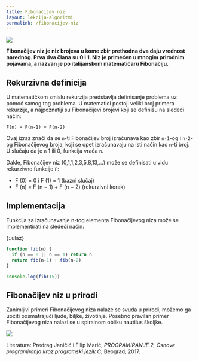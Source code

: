 ```yaml
---
title: Fibonačijev niz
layout: lekcija-algoritmi
permalink: /fibonacijev-niz
---
```


![](https://upload.wikimedia.org/wikipedia/commons/3/38/AureaFibonacci.jpg)

**Fibonačijev niz je niz brojeva u kome zbir prethodna dva daju vrednost narednog. Prva dva člana su 0 i 1. Niz je primećen u mnogim prirodnim pojavama, a nazvan je po italijanskom matematičaru Fibonačiju.**

## Rekurzivna definicija

U matematičkom smislu rekurzija predstavlja definisanje problema uz pomoć samog tog problema. U matematici postoji veliki broj primera rekurzije, a najpoznatiji su Fibonačijevi brojevi koji se definišu na sledeći način:

`F(n) = F(n-1) + F(n-2)`

Ovaj izraz znači da se `n`-ti Fibonačijev broj izračunava kao zbir `n-1`-og i `n-2`-og Fibonačijevog broja, koji se opet izračunavaju na isti način kao `n`-ti broj. U slučaju da je `n` 1 ili 0, funkcija vraća `n`.

Dakle, Fibonačijev niz (0,1,1,2,3,5,8,13,...) može se definisati u vidu rekurzivne funkcije `F`:

- F (0) = 0 i F (1) = 1 (bazni slučaj)
- F (n) = F (n − 1) + F (n − 2) (rekurzivni korak)

## Implementacija

Funkcija za izračunavanje n-tog elementa Fibonačijevog niza može se implementirati na sledeći način:

{:.ulaz}
```js
function fib(n) {
  if (n == 0 || n == 1) return n
  return fib(n-1) + fib(n-2)
}

console.log(fib(15))
```

## Fibonačijev niz u prirodi

Zanimljivi primeri Fibonačijevog niza nalaze se svuda u prirodi, možemo ga uočiti posmatrajući ljude, biljke, životinje. Posebno pravilan primer Fibonačijevog niza nalazi se u spiralnom obliku nautilus školjke.

![](https://upload.wikimedia.org/wikipedia/commons/thumb/0/08/NautilusCutawayLogarithmicSpiral.jpg/635px-NautilusCutawayLogarithmicSpiral.jpg)


Literatura: Predrag Janičić i Filip Marić, *PROGRAMIRANJE 2, Osnove programiranja kroz programski jezik C*, Beograd, 2017.
